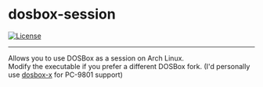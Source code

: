 # dosbox-session

[![License](http://img.shields.io/badge/license-MIT-blue.svg?style=flat)](http://choosealicense.com/licenses/mit/)

--------------------------------------------------------------------------------

Allows you to use DOSBox as a session on Arch Linux.  
Modify the executable if you prefer a different DOSBox fork. (I'd personally use [dosbox-x](https://github.com/joncampbell123/dosbox-x) for PC-9801 support)
